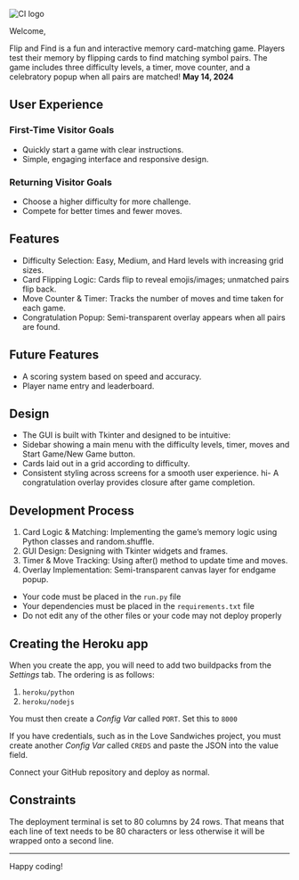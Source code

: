 ![CI logo](https://codeinstitute.s3.amazonaws.com/fullstack/ci_logo_small.png)

Welcome,

Flip and Find is a fun and interactive memory card-matching game.  Players test their memory by flipping cards to find matching symbol pairs. The game includes three difficulty levels, a timer, move counter, and a celebratory popup when all pairs are matched! **May 14, 2024**

## User Experience

### First-Time Visitor Goals

- Quickly start a game with clear instructions.
- Simple, engaging interface and responsive design.

### Returning Visitor Goals

- Choose a higher difficulty for more challenge.
- Compete for better times and fewer moves.

## Features

- Difficulty Selection: Easy, Medium, and Hard levels with increasing grid sizes.
- Card Flipping Logic: Cards flip to reveal emojis/images; unmatched pairs flip back.
- Move Counter & Timer: Tracks the number of moves and time taken for each game.
- Congratulation Popup: Semi-transparent overlay appears when all pairs are found.

## Future Features

- A scoring system based on speed and accuracy.
- Player name entry and leaderboard.

## Design

- The GUI is built with Tkinter and designed to be intuitive:
- Sidebar showing a main menu with the difficulty levels, timer, moves and Start Game/New Game button.
- Cards laid out in a grid according to difficulty.
- Consistent styling across screens for a smooth user experience.
hi- A congratulation overlay provides closure after game completion.

## Development Process

1. Card Logic & Matching: Implementing the game’s memory logic using Python classes and random.shuffle.
2. GUI Design: Designing with Tkinter widgets and frames.
3. Timer & Move Tracking: Using after() method to update time and moves.
4. Overlay Implementation: Semi-transparent canvas layer for endgame popup.


- Your code must be placed in the `run.py` file
- Your dependencies must be placed in the `requirements.txt` file
- Do not edit any of the other files or your code may not deploy properly

## Creating the Heroku app

When you create the app, you will need to add two buildpacks from the _Settings_ tab. The ordering is as follows:

1. `heroku/python`
2. `heroku/nodejs`

You must then create a _Config Var_ called `PORT`. Set this to `8000`

If you have credentials, such as in the Love Sandwiches project, you must create another _Config Var_ called `CREDS` and paste the JSON into the value field.

Connect your GitHub repository and deploy as normal.

## Constraints

The deployment terminal is set to 80 columns by 24 rows. That means that each line of text needs to be 80 characters or less otherwise it will be wrapped onto a second line.

---

Happy coding!
